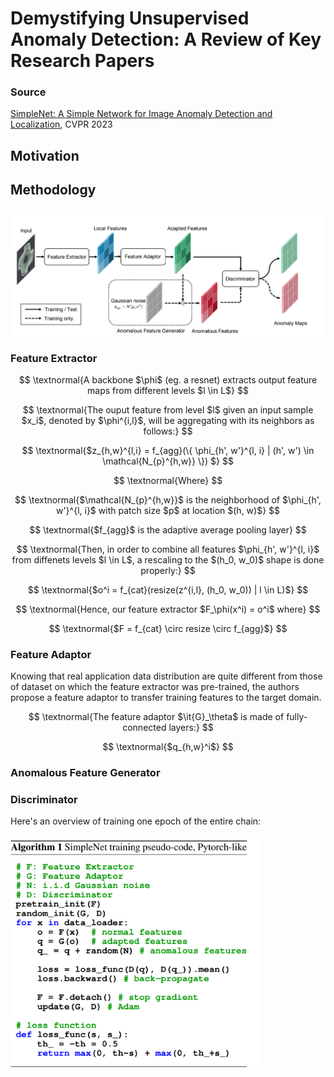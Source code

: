 
# Demystifying Unsupervised Anomaly Detection: A Review of Key Research Papers

### Source
[SimpleNet: A Simple Network for Image Anomaly Detection and Localization](https://openaccess.thecvf.com/content/CVPR2023/html/Liu_SimpleNet_A_Simple_Network_for_Image_Anomaly_Detection_and_Localization_CVPR_2023_paper.html), CVPR 2023

## Motivation

## Methodology

<img src="figures/simple-net/methodology.png" alt="drawing" width="600"/>


### Feature Extractor

$$
\textnormal{A backbone $\phi$ (eg. a resnet)
extracts output feature maps from different levels $l \in L$}
$$

$$
\textnormal{The ouput feature from level $l$ given an input sample $x_i$, denoted by $\phi^{i,l}$, will be aggregating with its neighbors as follows:}
$$

$$
\textnormal{$z_{h,w}^{l,i} = f_{agg}(\{ \phi_{h', w'}^{l, i}  | (h', w') \in \mathcal{N_{p}^{h,w}} \}) $}
$$

$$
\textnormal{Where}
$$

$$
\textnormal{$\mathcal{N_{p}^{h,w}}$ is the neighborhood of $\phi_{h', w'}^{l, i}$ with patch size $p$ at location $(h, w)$} 
$$

$$
\textnormal{$f_{agg}$ is the adaptive average pooling layer}
$$

$$
\textnormal{Then, in order to combine all features $\phi_{h', w'}^{l, i}$ from diffenets levels $l \in L$, a rescaling to the $(h_0, w_0)$ shape is done properly:}
$$

$$
\textnormal{$o^i = f_{cat}(resize(z^{i,l}, (h_0, w_0)) | l \in L)$}
$$

$$
\textnormal{Hence, our feature extractor $F_\phi(x^i) = o^i$ where} $$

$$
\textnormal{$F = f_{cat} \circ resize \circ f_{agg}$}
$$

### Feature Adaptor

Knowing that real application data distribution are quite different from those of dataset on which the feature extractor was pre-trained, the authors propose a feature adaptor to transfer training features to the target domain.  

$$
\textnormal{The feature adaptor $\it{G}_\theta$ is made of fully-connected layers:}
$$

$$
\textnormal{$q_{h,w}^i$}
$$


### Anomalous Feature Generator

### Discriminator



Here's an overview of training one epoch of the entire chain:

<img src="figures/simple-net/algo.png" alt="drawing" width="400"/>




